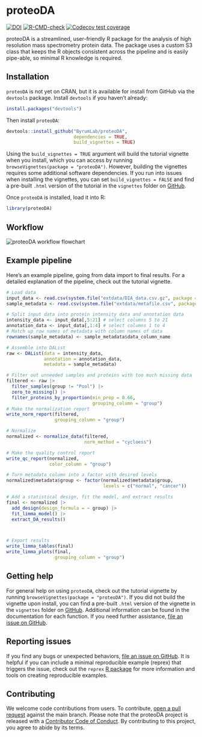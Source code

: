 
<!-- README.md is generated from README.Rmd. Please edit README.Rmd file -->

# proteoDA

<!-- badges: start -->
[![DOI](https://zenodo.org/badge/DOI/10.5281/zenodo.7962306.svg)](https://doi.org/10.5281/zenodo.7962306)
[![R-CMD-check](https://github.com/ByrumLab/proteoDA/actions/workflows/R-CMD-check.yaml/badge.svg)](https://github.com/ByrumLab/proteoDA/actions/workflows/R-CMD-check.yaml)
[![Codecov test
coverage](https://codecov.io/github/ByrumLab/proteoDA/branch/main/graph/badge.svg)](https://app.codecov.io/github/ByrumLab/proteoDA?branch=main)
<!-- badges: end -->

proteoDA is a streamlined, user-friendly R package for the analysis of
high resolution mass spectrometry protein data. The package uses a
custom S3 class that keeps the R objects consistent across the pipeline
and is easily pipe-able, so minimal R knowledge is required.

## Installation

`proteoDA` is not yet on CRAN, but it is available for install from
GitHub via the `devtools` package. Install `devtools` if you haven’t
already:

``` r
install.packages("devtools")
```

Then install `proteoDA`:

``` r
devtools::install_github("ByrumLab/proteoDA", 
                         dependencies = TRUE, 
                         build_vignettes = TRUE)
```

Using the `build_vignettes = TRUE` argument will build the tutorial
vignette when you install, which you can access by running
`browseVignettes(package = "proteoDA")`. However, building the vignettes
requires some additional software dependencies. If you run into issues
when installing the vignettes, you can set `build_vignettes = FALSE` and
find a pre-built `.html` version of the tutorial in the `vignettes`
folder on [GitHub](https://github.com/ByrumLab/proteoDA).

Once `proteoDA` is installed, load it into R:

``` r
library(proteoDA)
```

## Workflow

![proteoDA workflow
flowchart](./data-raw/proteoDA_flowchart.png?raw=true)

## Example pipeline

Here’s an example pipeline, going from data import to final results. For
a detailed explanation of the pipeline, check out the tutorial vignette.

``` r
# Load data
input_data <- read.csv(system.file("extdata/DIA_data.csv.gz", package = "proteoDA"))
sample_metadata <- read.csv(system.file("extdata/metafile.csv", package = "proteoDA"))

# Split input data into protein intensity data and annotation data
intensity_data <- input_data[,5:21] # select columns 5 to 21
annotation_data <- input_data[,1:4] # select columns 1 to 4
# Match up row names of metadata with column names of data
rownames(sample_metadata) <- sample_metadata$data_column_name

# Assemble into DAList
raw <- DAList(data = intensity_data,
              annotation = annotation_data,
              metadata = sample_metadata)

# Filter out unneeded samples and proteins with too much missing data
filtered <- raw |>
  filter_samples(group != "Pool") |>
  zero_to_missing() |>
  filter_proteins_by_proportion(min_prop = 0.66,
                                grouping_column = "group")
# Make the normalization report
write_norm_report(filtered,
                  grouping_column = "group")

# Normalize
normalized <- normalize_data(filtered, 
                             norm_method = "cycloess")

# Make the quality control report
write_qc_report(normalized,
                color_column = "group")

# Turn metadata column into a factor with desired levels
normalized$metadata$group <- factor(normalized$metadata$group, 
                                    levels = c("normal", "cancer"))

# Add a statistical design, fit the model, and extract results
final <- normalized |>
  add_design(design_formula = ~ group) |>
  fit_limma_model() |>
  extract_DA_results()



# Export results
write_limma_tables(final)
write_limma_plots(final,
                  grouping_column = "group")
```

## Getting help

For general help on using `proteoDA`, check out the tutorial vignette by
running `browseVignettes(package = "proteoDA")`. If you did not build
the vignette upon install, you can find a pre-built `.html` version of
the vignette in the `vignettes` folder on
[GitHub](https://github.com/ByrumLab/proteoDA). Additional information
can be found in the documentation for each function. If you need further
assistance, [file an issue on
GitHub](https://github.com/ByrumLab/proteoDA/issues).

## Reporting issues

If you find any bugs or unexpected behaviors, [file an issue on
GitHub](https://github.com/ByrumLab/proteoDA/issues). It is helpful if
you can include a minimal reproducible example (reprex) that triggers
the issue, check out the `reprex` [R
package](https://reprex.tidyverse.org/) for more information and tools
on creating reproducible examples.

## Contributing

We welcome code contributions from users. To contribute, [open a pull
request](https://github.com/ByrumLab/proteoDA/pulls) against the main
branch. Please note that the proteoDA project is released with a
[Contributor Code of
Conduct](https://contributor-covenant.org/version/2/1/CODE_OF_CONDUCT.html).
By contributing to this project, you agree to abide by its terms.
